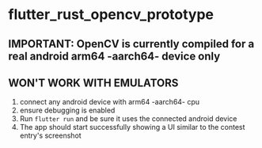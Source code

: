 # flutter_rust_opencv_prototype

## IMPORTANT: OpenCV is currently compiled for a real android arm64 -aarch64- device only

## WON'T WORK WITH EMULATORS

1. connect any android device with arm64 -aarch64- cpu
2. ensure debugging is enabled
3. Run `flutter run` and be sure it uses the connected android device
4. The app should start successfully showing a UI similar to the contest entry's screenshot
